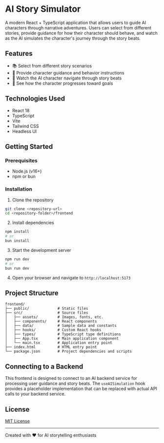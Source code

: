 # AI Story Simulator

A modern React + TypeScript application that allows users to guide AI characters through narrative adventures. Users can select from different stories, provide guidance for how their character should behave, and watch as the AI simulates the character's journey through the story beats.

## Features

- 📚 Select from different story scenarios
- 🧠 Provide character guidance and behavior instructions
- 🤖 Watch the AI character navigate through story beats
- 🎯 See how the character progresses toward goals

## Technologies Used

- React 18
- TypeScript
- Vite
- Tailwind CSS
- Headless UI

## Getting Started

### Prerequisites

- Node.js (v16+)
- npm or bun

### Installation

1. Clone the repository
```bash
git clone <repository-url>
cd <repository-folder>/frontend
```

2. Install dependencies
```bash
npm install
# or
bun install
```

3. Start the development server
```bash
npm run dev
# or
bun run dev
```

4. Open your browser and navigate to `http://localhost:5173`

## Project Structure

```
frontend/
├── public/             # Static files
├── src/                # Source files
│   ├── assets/         # Images, fonts, etc.
│   ├── components/     # React components
│   ├── data/           # Sample data and constants
│   ├── hooks/          # Custom React hooks
│   ├── types/          # TypeScript type definitions
│   ├── App.tsx         # Main application component
│   └── main.tsx        # Application entry point
├── index.html          # HTML entry point
└── package.json        # Project dependencies and scripts
```

## Connecting to a Backend

This frontend is designed to connect to an AI backend service for processing user guidance and story beats. The `useAISimulation` hook provides a placeholder implementation that can be replaced with actual API calls to your backend service.

## License

[MIT License](LICENSE)

---

Created with ❤️ for AI storytelling enthusiasts
